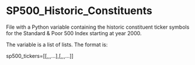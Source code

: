 # SP500_Historic_Constituents

File with a Python variable containing the historic constituent ticker symbols for the Standard &amp; Poor 500 Index starting at year 2000.

The variable is a list of lists. The format is:

sp500_tickers=[[<last known valid date>,<ticker>,<ticker>,...],[<last known valid date>,<ticker>,<ticker>,...]]


